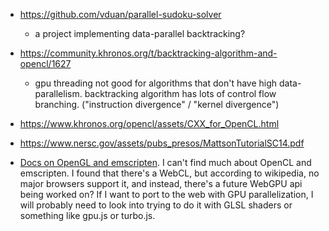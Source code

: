 

- https://github.com/vduan/parallel-sudoku-solver
  - a project implementing data-parallel backtracking?

- https://community.khronos.org/t/backtracking-algorithm-and-opencl/1627
  - gpu threading not good for algorithms that don't have high data-parallelism. backtracking algorithm has lots of control flow branching. ("instruction divergence" / "kernel divergence")

- https://www.khronos.org/opencl/assets/CXX_for_OpenCL.html
- https://www.nersc.gov/assets/pubs_presos/MattsonTutorialSC14.pdf
- [Docs on OpenGL and emscripten](https://emscripten.org/docs/porting/multimedia_and_graphics/OpenGL-support.html). I can't find much about OpenCL and emscripten. I found that there's a WebCL, but according to wikipedia, no major browsers support it, and instead, there's a future WebGPU api being worked on? If I want to port to the web with GPU parallelization, I will probably need to look into trying to do it with GLSL shaders or something like gpu.js or turbo.js.